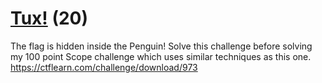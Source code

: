 # [Tux!](https://ctflearn.com/challenge/973) (20)
The flag is hidden inside the Penguin! Solve this challenge before solving my 100 point Scope challenge which uses similar techniques as this one. https://ctflearn.com/challenge/download/973
